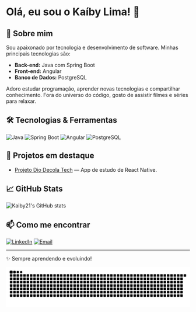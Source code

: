 # Olá, eu sou o Kaíby Lima! 👋

## 🚀 Sobre mim

Sou apaixonado por tecnologia e desenvolvimento de software. Minhas principais tecnologias são:

- **Back-end:** Java com Spring Boot
- **Front-end:** Angular
- **Banco de Dados:** PostgreSQL

Adoro estudar programação, aprender novas tecnologias e compartilhar conhecimento. Fora do universo do código, gosto de assistir filmes e séries para relaxar.

## 🛠️ Tecnologias & Ferramentas

![Java](https://img.shields.io/badge/Java-ED8B00?style=for-the-badge&logo=java&logoColor=white)
![Spring Boot](https://img.shields.io/badge/SpringBoot-6DB33F?style=for-the-badge&logo=springboot&logoColor=white)
![Angular](https://img.shields.io/badge/Angular-DD0031?style=for-the-badge&logo=angular&logoColor=white)
![PostgreSQL](https://img.shields.io/badge/PostgreSQL-316192?style=for-the-badge&logo=postgresql&logoColor=white)

## 📌 Projetos em destaque

- [Projeto Dio Decola Tech](https://github.com/Kaiby21/Projeto-Dio-DecolaTEch) — App de estudo de React Native.

## 📈 GitHub Stats

![Kaiby21's GitHub stats](https://github-readme-stats.vercel.app/api?username=Kaiby21&show_icons=true&theme=tokyonight)

## 📫 Como me encontrar

[![LinkedIn](https://img.shields.io/badge/-LinkedIn-0077B5?style=flat-square&logo=linkedin&logoColor=white)](https://www.linkedin.com/in/kaiby-lima/)
[![Email](https://img.shields.io/badge/-Email-D14836?style=flat-square&logo=gmail&logoColor=white)](mailto:kaiby.lima@gmail.com)

---

✨ Sempre aprendendo e evoluindo!

![github-snake-dark](https://raw.githubusercontent.com/Kaiby21/Kaiby21/output/dist/github-snake-dark.svg?palette=github-dark)
